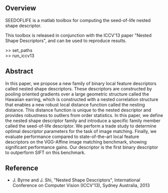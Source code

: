 Overview
--------

SEEDOFLIFE is a matlab toolbox for computing the seed-of-life nested shape descriptor.

This toolbox is released in conjunction with the ICCV'13 paper "Nested Shape Descriptors",
and can be used to reproduce results.

\>\> set_paths  
\>\> run_iccv13  


Abstract
----------
In this paper, we propose a new family of binary local feature descriptors called nested shape descriptors.  These descriptors are constructed by pooling oriented gradients over a large geometric structure called the Hawaiian earring, which is constructed with a nested correlation structure that enables a new robust local distance function called the nesting distance.  This distance function is unique to the nested descriptor and provides robustness to outliers from order statistics.  In this paper, we define the nested shape descriptor family and introduce a specific family member called the seed-of-life descriptor.  We perform a trade study to determine optimal descriptor parameters for the task of image matching.  Finally, we evaluate performance compared to state-of-the-art local feature descriptors on the VGG-Affine image matching benchmark, showing significant performance gains.  Our descriptor is the first binary descriptor to outperform SIFT on this benchmark.    


Reference
----------
* J. Byrne and J. Shi, "Nested Shape Descriptors", International Conference on Computer Vision (ICCV'13), Sydney Australia, 2013

